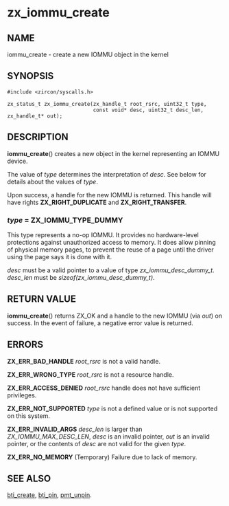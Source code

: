 # zx_iommu_create

## NAME

iommu_create - create a new IOMMU object in the kernel

## SYNOPSIS

```
#include <zircon/syscalls.h>

zx_status_t zx_iommu_create(zx_handle_t root_rsrc, uint32_t type,
                            const void* desc, uint32_t desc_len, zx_handle_t* out);
```

## DESCRIPTION

**iommu_create**() creates a new object in the kernel representing an IOMMU device.

The value of *type* determines the interpretation of *desc*.  See below for
details about the values of *type*.

Upon success, a handle for the new IOMMU is returned.  This handle will have rights
**ZX_RIGHT_DUPLICATE** and **ZX_RIGHT_TRANSFER**.

### *type* = **ZX_IOMMU_TYPE_DUMMY**

This type represents a no-op IOMMU.  It provides no hardware-level protections
against unauthorized access to memory.  It does allow pinning of physical memory
pages, to prevent the reuse of a page until the driver using the page says it is
done with it.

*desc* must be a valid pointer to a value of type *zx_iommu_desc_dummy_t*.
*desc_len* must be *sizeof(zx_iommu_desc_dummy_t)*.

## RETURN VALUE

**iommu_create**() returns ZX_OK and a handle to the new IOMMU
(via *out*) on success.  In the event of failure, a negative error value
is returned.

## ERRORS

**ZX_ERR_BAD_HANDLE**  *root_rsrc* is not a valid handle.

**ZX_ERR_WRONG_TYPE**  *root_rsrc* is not a resource handle.

**ZX_ERR_ACCESS_DENIED**  *root_rsrc* handle does not have sufficient privileges.

**ZX_ERR_NOT_SUPPORTED** *type* is not a defined value or is not
supported on this system.

**ZX_ERR_INVALID_ARGS**  *desc_len* is larger than *ZX_IOMMU_MAX_DESC_LEN*,
*desc* is an invalid pointer, *out* is an invalid pointer, or the contents of
*desc* are not valid for the given *type*.

**ZX_ERR_NO_MEMORY**  (Temporary) Failure due to lack of memory.

## SEE ALSO

[bti_create](bti_create.md),
[bti_pin](bti_pin.md),
[pmt_unpin](pmt_unpin.md).
